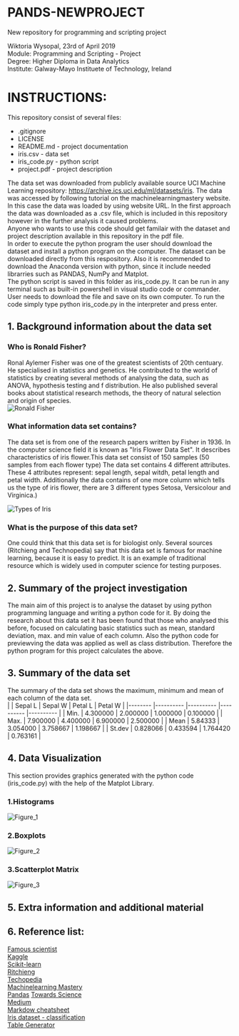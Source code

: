 # PANDS-NEWPROJECT
New repository for programming and scripting project

Wiktoria Wysopal, 23rd of April 2019  
Module: Programming and Scripting - Project  
Degree: Higher Diploma in Data Analytics  
Institute: Galway-Mayo Instituete of Technology, Ireland  

# INSTRUCTIONS:

This repository consist of several files:  
* .gitignore
* LICENSE
* README.md - project documentation
* iris.csv - data set
* iris_code.py - python script
* project.pdf - project description


The data set was downloaded from publicly available source UCI Machine Learning repository: https://archive.ics.uci.edu/ml/datasets/iris. The data was accessed by following tutorial on the machinelearningmastery website. In this case the data was loaded by using website URL. In the first approach the data was downloaded as a .csv file, which is included in this repository however in the further analysis it caused problems.  
Anyone who wants to use this code should get familair with the dataset and project description available in this repository in the pdf file.  
In order to execute the python program the user should download the dataset and install a python program on the computer. The dataset can be downloaded directly from this respository. Also it is recommended to download the Anaconda version with python, since it include needed librarries such as PANDAS, NumPy and Matplot.    
The python script is saved in this folder as iris_code.py. It can be run in any terminal such as built-in powershell in visual studio code or commander. User needs to download the file and save on its own computer. To run the code simply type python iris_code.py in the interpreter and press enter.  


## 1. Background information about the data set

### Who is Ronald Fisher? 
Ronal Aylemer Fisher was one of the greatest scientists of 20th centuary. He specialised in statistics and genetics. He contributed to the world of statistics by creating several methods of analysing the data, such as ANOVA, hypothesis testing and f distribution. He also published several books about statistical research methods, the theory of natural selection and origin of species.   
![Ronald Fisher](https://www.ecured.cu/images/0/09/Sir_Ronald_Fisher_2.jpg)

### What information data set contains?
The data set is from one of the research papers written by Fisher in 1936. In the computer science field it is known as "Iris Flower Data Set". It describes characteristics of iris flower.This data set consist of 150 samples (50 samples from each flower type) The data set contains 4 different attributes. These 4 attributes represent: sepal length, sepal witdh, petal length and petal width. Additionally the data contains of one more column which tells us the type of iris flower, there are 3 different types Setosa, Versicolour and Virginica.)  

![Types of Iris](https://i1.wp.com/dataaspirant.com/wp-content/uploads/2017/01/irises.png?w=600)

### What is the purpose of this data set?
One could think that this data set is for biologist only. Several sources (Ritchieng and Technopedia) say that this data set is famous for machine learning, because it is easy to predict. It is an example of traditional resource which is widely used in computer science for testing purposes.

## 2. Summary of the project investigation
The main aim of this project is to analyse the dataset by using python programming language and writing a python code for it. By doing the research about this data set it has been found that those who analysed this before, focused on calculating basic statistics such as mean, standard deviation, max. and min value of each column. Also the python code for previewving the data was applied as well as class distribution. Therefore the python program for this project calculates the above. 

## 3. Summary of the data set  
The summary of the data set shows the maximum, minimum and mean of each column of the data set.  
|        	| Sepal L  	| Sepal W  	| Petal L  	| Petal W  	|
|--------	|----------	|----------	|----------	|----------	|
| Min.   	| 4.300000 	| 2.000000 	| 1.000000 	| 0.100000 	|
| Max.   	| 7.900000 	| 4.400000 	| 6.900000 	| 2.500000 	|
| Mean   	| 5.84333  	| 3.054000 	| 3.758667 	| 1.198667 	|
| St.dev 	| 0.828066 	| 0.433594 	| 1.764420 	| 0.763161 	|


## 4. Data Visualization
This section provides graphics generated with the python code (iris_code.py) with the help of the Matplot Library.
### 1.Histograms  
![Figure_1](https://user-images.githubusercontent.com/47478462/56869563-12395b00-69fa-11e9-8fe4-33e172fe7dc3.png)
### 2.Boxplots  
![Figure_2](https://user-images.githubusercontent.com/47478462/56869650-e8ccff00-69fa-11e9-9c94-15bf09ed1a89.png)
### 3.Scatterplot Matrix  
![Figure_3](https://user-images.githubusercontent.com/47478462/56869651-ef5b7680-69fa-11e9-9dc6-09fe63280a61.png)

## 5. Extra information and additional material

## 6. Reference list:
[Famous scientist](https://www.famousscientists.org/ronald-fisher/)  
[Kaggle](https://www.kaggle.com/arshid/iris-flower-dataset)  
[Scikit-learn](https://scikit-learn.org/stable/auto_examples/datasets/plot_iris_dataset.html)  
[Ritchieng](https://www.ritchieng.com/machine-learning-iris-dataset/)  
[Techopedia](https://www.techopedia.com/definition/32880/iris-flower-data-set)  
[Machinelearning Mastery](https://machinelearningmastery.com/machine-learning-in-python-step-by-step/)  
[Pandas](https://pandas.pydata.org/pandas-docs/stable/getting_started/10min.html) 
[Towards Science](https://towardsdatascience.com/introduction-to-data-visualization-in-python-89a54c97fbed)  
[Medium](https://medium.com/codebagng/basic-analysis-of-the-iris-data-set-using-python-2995618a6342)  
[Markdow cheatsheet](https://github.com/adam-p/markdown-here/wiki/Markdown-Cheatsheet)  
[Iris dataset - classification](https://stackoverflow.com/questions/53077801/iris-dataset-machine-learning-classification-model)  
[Table Generator](https://www.tablesgenerator.com/markdown_tables)